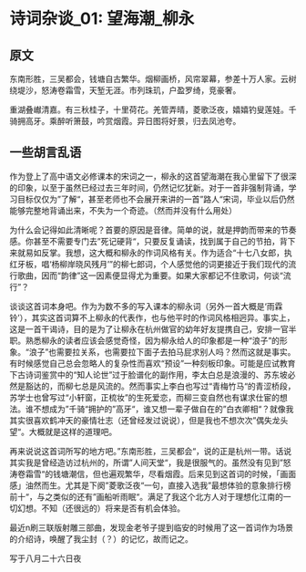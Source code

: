 # 诗词杂谈_01: 望海潮_柳永

## 原文

东南形胜，三吴都会，钱塘自古繁华。烟柳画桥，风帘翠幕，参差十万人家。云树绕堤沙，怒涛卷霜雪，天堑无涯。市列珠玑，户盈罗绮，竞豪奢。

重湖叠𪩘清嘉。有三秋桂子，十里荷花。羌管弄晴，菱歌泛夜，嬉嬉钓叟莲娃。千骑拥高牙。乘醉听箫鼓，吟赏烟霞。异日图将好景，归去凤池夸。 

## 一些胡言乱语

作为登上了高中语文必修课本的宋词之一，柳永的这首望海潮在我心里留下了很深的印象，以至于虽然已经过去三年时间，仍然记忆犹新。对于一首非强制背诵，学习目标仅仅为”了解“，甚至老师也不会展开来讲的一首”路人“宋词，毕业以后仍然能够完整地背诵出来，不失为一个奇迹。（然而并没有什么用处）

为什么会记得如此清晰呢？首要的原因是音律。简单的说，就是押韵而带来的节奏感。你甚至不需要专门去”死记硬背“，只要反复诵读，找到属于自己的节拍，背下来就易如反掌。我想，这大概和柳永的作词风格有关。作为适合“十七八女郎，执红牙板，唱‘杨柳岸晓风残月’”的柳七郎词，个人感觉他的词更接近于我们现代的流行歌曲，因而“韵律”这一因素便显得尤为重要。如果大家都记不住歌词，何谈“流行”？

谈谈这首词本身吧。作为为数不多的写入课本的柳永词（另外一首大概是‘雨霖铃’），其实这首词算不上柳永的代表作，也与他平时的作词风格相迥异。事实上，这是一首干谒诗，目的是为了让柳永在杭州做官的幼年好友提携自己，安排一官半职。熟悉柳永的读者应该会感觉奇怪，因为柳永给人的印象都是一种“浪子”的形象。“浪子”也需要拉关系，也需要拉下面子去拍马屁求别人吗？然而这就是事实。有时候感觉自己总会忽略人的复杂性而喜欢“预设”一种刻板印象。可能是应试教育下古诗词鉴赏中的“知人论世”过于脸谱化的副作用，李太白总是浪漫的、苏东坡必然是豁达的，而柳七总是风流的。然而事实上李白也写过“青梅竹马“的青涩桥段，苏学士也曾写过“小轩窗，正梳妆”的生死爱恋，而柳三变自然也有谋求仕宦的想法。谁不想成为”千骑“拥护的”高牙“，谁又想一辈子做自在的”白衣卿相“？就像我其实很喜欢鹤冲天的豪情壮志（还曾经发过说说），但是我也不想次次”偶失龙头望“。大概就是这样的道理吧。

再来说说这首词所写的地方吧。”东南形胜，三吴都会“，说的正是杭州一带。话说其实我是曾经造访过杭州的，所谓”人间天堂“，我是很服气的。虽然没有见到”怒涛卷霜雪“的钱塘潮信，但也遍观繁华，尽看烟霞。后来见到这首词的时候，「画面感」油然而生。尤其是下阕”菱歌泛夜“一句，直接入选我”最想体验的意象排行榜前十“，与之类似的还有”画船听雨眠“。满足了我这个北方人对于理想化江南的一切幻想。不知（还很远的）将来是否有机会体验。

最近n刷三联版射雕三部曲，发现金老爷子提到临安的时候用了这一首词作为场景的介绍诗，唤醒了我尘封（？）的记忆，故而记之。

写于八月二十六日夜